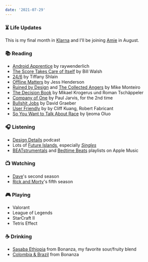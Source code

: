 ```yaml
---
date: '2021-07-29'
---
```


### ⏳ Life Updates

This is my final month in [Klarna](https://www.klarna.com/) and I'll be joining [Amie](https://amie.so) in August.

### 📚 Reading

- [Android Apprentice](https://www.raywenderlich.com/books/android-apprentice) by raywenderlich
- [The Score Takes Care of Itself](https://www.penguinrandomhouse.com/books/303810/the-score-takes-care-of-itself-by-bill-walsh-with-steve-jamison-and-craig-walsh/) by Bill Walsh
- [24/6](https://www.simonandschuster.com/books/24-6/Tiffany-Shlain/9781982116873) by Tiffany Shlain
- [Offline Matters](../books/offline-matters) by Jess Henderson
- [Ruined by Design](https://www.ruinedby.design) and [The Collected Angers](https://www.goodreads.com/book/show/56544979-the-collected-angers) by Mike Monteiro
- [The Decision Book](https://wwnorton.com/books/The-Decision-Book/) by Mikael Krogerus und Roman Tschäppeler
- [Company of One](../books/company-of-one) by Paul Jarvis, for the 2nd time
- [Bullshit Jobs](https://www.penguin.co.uk/books/295/295446/bullshit-jobs/9780141983479.html) by David Graeber
- [User Friendly](https://oku.club/book/user-friendly-by-cliff-kuang-YfRTo) by by Cliff Kuang, Robert Fabricant
- [So You Want to Talk About Race](https://oku.club/book/so-you-want-to-talk-about-race-by-ijeoma-oluo-WmLCM) by Ijeoma Oluo

### 🎧 Listening

- [Design Details](https://designdetails.fm) podcast
- Lots of [Future Islands](https://future-islands.com), especially _[Singles](https://futureislands.bandcamp.com/album/singles)_
- [BEATstrumentals](https://music.apple.com/de/playlist/beatstrumentals/pl.f54198ad42404535be13eabf3835fb22?l=en) and [Bedtime Beats](https://music.apple.com/de/playlist/bedtime-beats/pl.082e7836ea7a4244bf3f9c319560718f?l=en) playlists on Apple Music

### 📺 Watching

- [Dave](https://www.imdb.com/title/tt8531222/)'s second season
- [Rick and Morty](https://www.imdb.com/title/tt2861424/)'s fifth season

### 🎮 Playing

- Valorant
- League of Legends
- StarCraft II
- Tetris Effect

### ☕️ Drinking

- [Sasaba Ethiopia](https://shop.bonanzacoffee.de/products/sasaba) from Bonanza, my favorite sour/fruity blend
- [Colombia & Brazil](https://shop.bonanzacoffee.de/collections/coffee/products/bonanza-blend) from Bonanza
